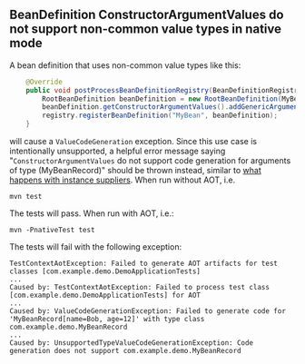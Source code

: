 ## BeanDefinition ConstructorArgumentValues do not support non-common value types in native mode

A bean definition that uses non-common value types like this:

```java
    @Override
    public void postProcessBeanDefinitionRegistry(BeanDefinitionRegistry registry) throws BeansException {
        RootBeanDefinition beanDefinition = new RootBeanDefinition(MyBean.class);
        beanDefinition.getConstructorArgumentValues().addGenericArgumentValue(new MyBeanRecord("Bob", 12));
        registry.registerBeanDefinition("MyBean", beanDefinition);
    }
```
will cause a `ValueCodeGeneration` exception.
Since this use case is intentionally unsupported, a helpful error message saying "`ConstructorArgumentValues` do not support code generation for arguments of type (MyBeanRecord)" should be thrown instead, similar to [what happens with instance suppliers](https://github.com/spring-projects/spring-framework/issues/29556).
When run without AOT, i.e.

```shell
mvn test
```

The tests will pass. When run with AOT, i.e.:

```shell
mvn -PnativeTest test
```

The tests will fail with the following exception:
```text
TestContextAotException: Failed to generate AOT artifacts for test classes [com.example.demo.DemoApplicationTests]
...
Caused by: TestContextAotException: Failed to process test class [com.example.demo.DemoApplicationTests] for AOT
...
Caused by: ValueCodeGenerationException: Failed to generate code for 'MyBeanRecord[name=Bob, age=12]' with type class com.example.demo.MyBeanRecord
...
Caused by: UnsupportedTypeValueCodeGenerationException: Code generation does not support com.example.demo.MyBeanRecord
```
